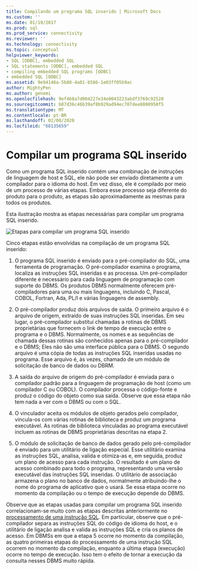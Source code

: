 ```yaml
---
title: Compilando um programa SQL inserido | Microsoft Docs
ms.custom: ''
ms.date: 01/19/2017
ms.prod: sql
ms.prod_service: connectivity
ms.reviewer: ''
ms.technology: connectivity
ms.topic: conceptual
helpviewer_keywords:
- SQL [ODBC], embedded SQL
- SQL statements [ODBC], embedded SQL
- compiling embedded SQL programs [ODBC]
- embedded SQL [ODBC]
ms.assetid: 9e94146a-5b80-4a01-b586-1e03ff05b9ac
author: MightyPen
ms.author: genemi
ms.openlocfilehash: 9ef460a7d004227e34e0043223abdf3769c92520
ms.sourcegitcommit: b87d36c46b39af8b929ad94ec707dee8800950f5
ms.translationtype: MT
ms.contentlocale: pt-BR
ms.lasthandoff: 02/08/2020
ms.locfileid: "68135659"
---
```

# <a name="compiling-an-embedded-sql-program"></a>Compilar um programa SQL inserido
Como um programa SQL inserido contém uma combinação de instruções de linguagem de host e SQL, ele não pode ser enviado diretamente a um compilador para o idioma do host. Em vez disso, ele é compilado por meio de um processo de várias etapas. Embora esse processo seja diferente do produto para o produto, as etapas são aproximadamente as mesmas para todos os produtos.  
  
 Esta ilustração mostra as etapas necessárias para compilar um programa SQL inserido.  
  
 ![Etapas para compilar um programa SQL inserido](../../odbc/reference/media/pr02.gif "pr02")  
  
 Cinco etapas estão envolvidas na compilação de um programa SQL inserido:  
  
1.  O programa SQL inserido é enviado para o pré-compilador do SQL, uma ferramenta de programação. O pré-compilador examina o programa, localiza as instruções SQL inseridas e as processa. Um pré-compilador diferente é necessário para cada linguagem de programação com suporte do DBMS. Os produtos DBMS normalmente oferecem pré-compiladores para uma ou mais linguagens, incluindo C, Pascal, COBOL, Fortran, Ada, PL/I e várias linguagens de assembly.  
  
2.  O pré-compilador produz dois arquivos de saída. O primeiro arquivo é o arquivo de origem, extraído de suas instruções SQL inseridas. Em seu lugar, o pré-compilador substitui chamadas a rotinas de DBMS proprietárias que fornecem o link de tempo de execução entre o programa e o DBMS. Normalmente, os nomes e as sequências de chamada dessas rotinas são conhecidos apenas para o pré-compilador e o DBMS; Eles não são uma interface pública para o DBMS. O segundo arquivo é uma cópia de todas as instruções SQL inseridas usadas no programa. Esse arquivo é, às vezes, chamado de um módulo de solicitação de banco de dados ou DBRM.  
  
3.  A saída do arquivo de origem do pré-compilador é enviada para o compilador padrão para a linguagem de programação de host (como um compilador C ou COBOL). O compilador processa o código-fonte e produz o código do objeto como sua saída. Observe que essa etapa não tem nada a ver com o DBMS ou com o SQL.  
  
4.  O vinculador aceita os módulos de objeto gerados pelo compilador, vincula-os com várias rotinas de biblioteca e produz um programa executável. As rotinas de biblioteca vinculadas ao programa executável incluem as rotinas de DBMS proprietárias descritas na etapa 2.  
  
5.  O módulo de solicitação de banco de dados gerado pelo pré-compilador é enviado para um utilitário de ligação especial. Esse utilitário examina as instruções SQL, analisa, valida e otimiza-as e, em seguida, produz um plano de acesso para cada instrução. O resultado é um plano de acesso combinado para todo o programa, representando uma versão executável das instruções SQL inseridas. O utilitário de associação armazena o plano no banco de dados, normalmente atribuindo-lhe o nome do programa de aplicativo que o usará. Se essa etapa ocorre no momento da compilação ou o tempo de execução depende do DBMS.  
  
 Observe que as etapas usadas para compilar um programa SQL inserido correlacionam-se muito com as etapas descritas anteriormente no [processamento de uma instrução SQL](../../odbc/reference/processing-a-sql-statement.md). Em particular, observe que o pré-compilador separa as instruções SQL do código de idioma do host, e o utilitário de ligação analisa e valida as instruções SQL e cria os planos de acesso. Em DBMSs em que a etapa 5 ocorre no momento da compilação, as quatro primeiras etapas do processamento de uma instrução SQL ocorrem no momento da compilação, enquanto a última etapa (execução) ocorre no tempo de execução. Isso tem o efeito de tornar a execução da consulta nesses DBMS muito rápida.

